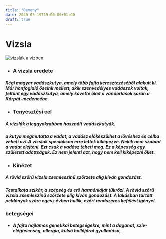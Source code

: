 ```yaml
---
title: "Demeny"
date: 2020-03-19T19:06:09+01:00
draft: true
---
```

# Vizsla

![vizslák a vízben](/images/duo.jpeg)
 - ### A vizsla eredete

##### Régi magyar vadászkutya, amely több fajta keresztezéséből alakult ki. Már honfoglaló őseink mellett, akik szenvedélyes vadászok voltak, feltűnt egy vadászkutya, amely követte őket a vándorlások során a Kárpát-medencébe.

- ### Tenyésztési cél

 ##### A vizslák a leggyakrabban használt vadászkutyák.
 ##### a kutya megmutatta a vadat, a vadász előkészülhet a lövéshez és célba veheti azt.A vizslák speciálisan erre lettek kiképezve. Nekik nem szabad a vadat elejteni. Ezt csak a vadász teheti meg. Ez a képesség egy született adottságuk. Ez nem jelenti azt, hogy nem kell kiképezni őket.
 
- ### Kinézet

#####  A rövid szőrű vizsla zsemleszínű szőrzete alig kíván gondozást.
 ##### Testalkata szikár, a szépség és erő harmóniáját tükrözi. A rövid szőrű vizsla zsemleszínű szőrzete alig kíván gondozást. A lakásban tartott példányok szőre egész évben hullik, ezért rendszeres kefélést igényel. 

  ### betegségei

  - ##### A fajta hajlamos genetikai betegségekre, mint a daganat, szív-elégtelenség, allergia, külső hallójárat gyulladása,
  

  
  
